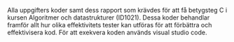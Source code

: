 Alla uppgifters koder samt dess rapport som krävdes för att få betygsteg C i kursen Algoritmer och datastrukturer (ID1021). Dessa koder behandlar framför allt hur olika effektivitets tester kan utföras för att förbättra och effektivisera kod. För att exekvera koden används visual studio code. 
